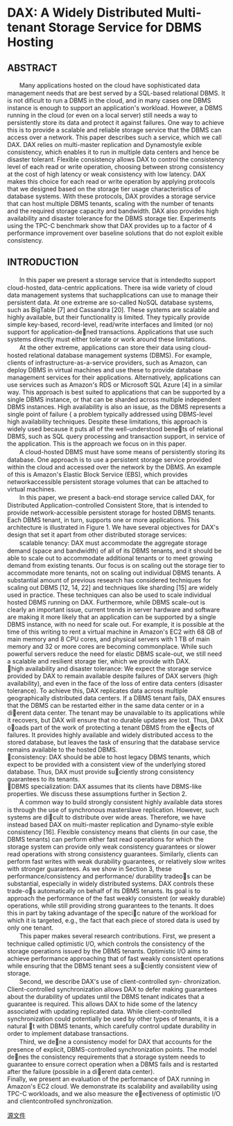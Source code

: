 # DAX: A Widely Distributed Multi-tenant Storage Service for DBMS Hosting

## ABSTRACT
　　Many applications hosted on the cloud have sophisticated data management needs that are best served by a SQL-based relational DBMS. It is not dificult to run a DBMS in the cloud, and in many cases one DBMS instance is enough to support an application's workload. However, a DBMS running in the cloud (or even on a local server) still needs a way to persistently store its data and protect it against failures. One way to achieve this is to provide a scalable and reliable storage service that the DBMS can access over a network. This paper describes such a service, which we call DAX. DAX relies on multi-master replication and Dynamostyle exible consistency, which enables it to run in multiple data centers and hence be disaster tolerant. Flexible consistency allows DAX to control the consistency level of each read or write operation, choosing between strong consistency at the cost of high latency or weak consistency with low latency. DAX makes this choice for each read or write operation by applying protocols that we designed based on the storage tier usage characteristics of database systems. With these protocols, DAX provides a storage service that can host multiple DBMS tenants, scaling with the number of tenants and the required storage capacity and bandwidth. DAX also provides high availability and disaster tolerance for the DBMS storage tier. Experiments using the TPC-C benchmark show that DAX provides up to a factor of 4 performance improvement over baseline solutions that do not exploit exible consistency.

## INTRODUCTION
　　In this paper we present a storage service that is intendedto support cloud-hosted, data-centric applications. There isa wide variety of cloud data management systems that suchapplications can use to manage their persistent data. At one extreme are so-called NoSQL database systems, such as BigTable [7] and Cassandra [20]. These systems are scalable and highly available, but their functionality is limited. They typically provide simple key-based, record-level, read/write interfaces and limited (or no) support for application-dened transactions. Applications that use such systems directly must either tolerate or work around these limitations.  
　　At the other extreme, applications can store their data
using cloud-hosted relational database management systems
(DBMS). For example, clients of infrastructure-as-a-service
providers, such as Amazon, can deploy DBMS in virtual
machines and use these to provide database management
services for their applications. Alternatively, applications
can use services such as Amazon's RDS or Microsoft SQL
Azure [4] in a similar way. This approach is best suited
to applications that can be supported by a single DBMS
instance, or that can be sharded across multiple independent
DBMS instances. High availability is also an issue, as
the DBMS represents a single point of failure { a problem
typically addressed using DBMS-level high availability techniques.
Despite these limitations, this approach is widely
used because it puts all of the well-understood benets of
relational DBMS, such as SQL query processing and transaction
support, in service of the application. This is the
approach we focus on in this paper.  
　　A cloud-hosted DBMS must have some means of persistently
storing its database. One approach is to use a persistent
storage service provided within the cloud and accessed
over the network by the DBMS. An example of this is Amazon's
Elastic Block Service (EBS), which provides networkaccessible
persistent storage volumes that can be attached
to virtual machines.  
　　In this paper, we present a back-end storage service
called DAX, for Distributed Application-controlled Consistent
Store, that is intended to provide network-accessible
persistent storage for hosted DBMS tenants. Each DBMS
tenant, in turn, supports one or more applications. This
architecture is illustrated in Figure 1. We have several objectives for DAX's design that set it apart from other distributed
storage services:  
　　scalable tenancy: DAX must accommodate the aggregate
storage demand (space and bandwidth) of all of
its DBMS tenants, and it should be able to scale out to accommodate
additional tenants or to meet growing demand
from existing tenants. Our focus is on scaling out the
storage tier to accommodate more tenants, not on scaling
out individual DBMS tenants. A substantial amount
of previous research has considered techniques for scaling
out DBMS [12, 14, 22] and techniques like sharding [15]
are widely used in practice. These techniques can also be
used to scale individual hosted DBMS running on DAX.
Furthermore, while DBMS scale-out is clearly an important
issue, current trends in server hardware and software
are making it more likely that an application can be supported
by a single DBMS instance, with no need for scale
out. For example, it is possible at the time of this writing
to rent a virtual machine in Amazon's EC2 with 68 GB of
main memory and 8 CPU cores, and physical servers with
1 TB of main memory and 32 or more cores are becoming
commonplace. While such powerful servers reduce the
need for elastic DBMS scale-out, we still need a scalable
and resilient storage tier, which we provide with DAX.  
 high availability and disaster tolerance: We expect
the storage service provided by DAX to remain available
despite failures of DAX servers (high availability),
and even in the face of the loss of entire data centers
(disaster tolerance). To achieve this, DAX replicates data
across multiple geographically distributed data centers. If
a DBMS tenant fails, DAX ensures that the DBMS can be
restarted either in the same data center or in a dierent
data center. The tenant may be unavailable to its applications
while it recovers, but DAX will ensure that no
durable updates are lost. Thus, DAX ooads part of the
work of protecting a tenant DBMS from the eects of failures.
It provides highly available and widely distributed
access to the stored database, but leaves the task of ensuring
that the database service remains available to the
hosted DBMS.  
 consistency: DAX should be able to host legacy
DBMS tenants, which expect to be provided with a consistent
view of the underlying stored database. Thus, DAX
must provide suciently strong consistency guarantees to
its tenants.  
 DBMS specialization: DAX assumes that its clients
have DBMS-like properties. We discuss these assumptions
further in Section 2.  
　　A common way to build strongly consistent highly available
data stores is through the use of synchronous masterslave
replication. However, such systems are dicult to distribute
over wide areas. Therefore, we have instead based
DAX on multi-master replication and Dynamo-style 
exible consistency [16]. Flexible consistency means that clients
(in our case, the DBMS tenants) can perform either fast
read operations for which the storage system can provide
only weak consistency guarantees or slower read operations
with strong consistency guarantees. Similarly, clients can
perform fast writes with weak durability guarantees, or relatively
slow writes with stronger guarantees. As we show
in Section 3, these performance/consistency and performance/
durability tradeos can be substantial, especially in
widely distributed systems. DAX controls these trade-os
automatically on behalf of its DBMS tenants. Its goal is
to approach the performance of the fast weakly consistent
(or weakly durable) operations, while still providing strong
guarantees to the tenants. It does this in part by taking advantage
of the specic nature of the workload for which it is
targeted, e.g., the fact that each piece of stored data is used
by only one tenant.  
　　This paper makes several research contributions. First,
we present a technique called optimistic I/O, which controls
the consistency of the storage operations issued by the
DBMS tenants. Optimistic I/O aims to achieve performance
approaching that of fast weakly consistent operations while
ensuring that the DBMS tenant sees a suciently consistent
view of storage.  
　　Second, we describe DAX's use of client-controlled syn-
chronization. Client-controlled synchronization allows DAX
to defer making guarantees about the durability of updates
until the DBMS tenant indicates that a guarantee is required.
This allows DAX to hide some of the latency associated
with updating replicated data. While client-controlled
synchronization could potentially be used by other types
of tenants, it is a natural t with DBMS tenants, which
carefully control update durability in order to implement
database transactions.    
　　Third, we dene a consistency model for DAX that accounts
for the presence of explicit, DBMS-controlled synchronization
points. The model denes the consistency
requirements that a storage system needs to guarantee to
ensure correct operation when a DBMS fails and is restarted
after the failure (possible in a dierent data center).  
Finally, we present an evaluation of the performance of
DAX running in Amazon's EC2 cloud. We demonstrate its
scalability and availability using TPC-C workloads, and we
also measure the eectiveness of optimistic I/O and clientcontrolled
synchronization.

[源文件](http://pan.baidu.com/s/1eRQ2tyi)